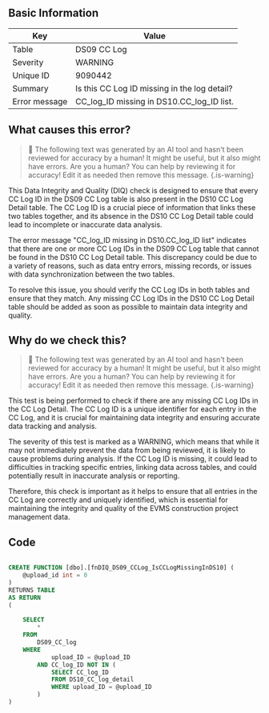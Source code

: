 ## Basic Information
| Key         | Value          |
|-------------|----------------|
| Table       | DS09 CC Log |
| Severity    | WARNING |
| Unique ID   | 9090442   |
| Summary     | Is this CC Log ID missing in the log detail? |
| Error message | CC_log_ID missing in DS10.CC_log_ID list. |

## What causes this error?

> :robot: The following text was generated by an AI tool and hasn't been reviewed for accuracy by a human! It might be useful, but it also might have errors. Are you a human? You can help by reviewing it for accuracy! Edit it as needed then remove this message.
{.is-warning}

This Data Integrity and Quality (DIQ) check is designed to ensure that every CC Log ID in the DS09 CC Log table is also present in the DS10 CC Log Detail table. The CC Log ID is a crucial piece of information that links these two tables together, and its absence in the DS10 CC Log Detail table could lead to incomplete or inaccurate data analysis.

The error message "CC_log_ID missing in DS10.CC_log_ID list" indicates that there are one or more CC Log IDs in the DS09 CC Log table that cannot be found in the DS10 CC Log Detail table. This discrepancy could be due to a variety of reasons, such as data entry errors, missing records, or issues with data synchronization between the two tables.

To resolve this issue, you should verify the CC Log IDs in both tables and ensure that they match. Any missing CC Log IDs in the DS10 CC Log Detail table should be added as soon as possible to maintain data integrity and quality.
## Why do we check this?

> :robot: The following text was generated by an AI tool and hasn't been reviewed for accuracy by a human! It might be useful, but it also might have errors. Are you a human? You can help by reviewing it for accuracy! Edit it as needed then remove this message.
{.is-warning}

This test is being performed to check if there are any missing CC Log IDs in the CC Log Detail. The CC Log ID is a unique identifier for each entry in the CC Log, and it is crucial for maintaining data integrity and ensuring accurate data tracking and analysis. 

The severity of this test is marked as a WARNING, which means that while it may not immediately prevent the data from being reviewed, it is likely to cause problems during analysis. If the CC Log ID is missing, it could lead to difficulties in tracking specific entries, linking data across tables, and could potentially result in inaccurate analysis or reporting. 

Therefore, this check is important as it helps to ensure that all entries in the CC Log are correctly and uniquely identified, which is essential for maintaining the integrity and quality of the EVMS construction project management data.
## Code

```sql

CREATE FUNCTION [dbo].[fnDIQ_DS09_CCLog_IsCCLogMissingInDS10] (
	@upload_id int = 0
)
RETURNS TABLE
AS RETURN
(
	
	SELECT 
		*
	FROM
		DS09_CC_log
	WHERE
			upload_ID = @upload_ID  
		AND CC_log_ID NOT IN (
			SELECT CC_log_ID
			FROM DS10_CC_log_detail
			WHERE upload_ID = @upload_ID
		)
)
```
